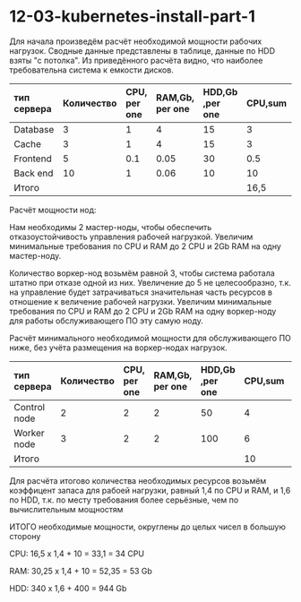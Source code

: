 # 12-03-kubernetes-install-part-1
Для начала произведём расчёт необходимой мощности рабочих нагрузок.
Сводные данные представлены в таблице, данные по HDD взяты "с потолка".
Из приведённого расчёта видно, что наиболее требовательна система к емкости дисков. 


|тип сервера    | Количество   | CPU, per one  | RAM,Gb, per one | HDD,Gb ,per one | CPU,sum      | RAM,Gb,sum    | HDD, Gb,sum   |
|:------------- |:-------------| :-------------| :-------------  | :-------------  |:-------------| :-------------| :-------------| 
| Database      |3             |1              |4                |15               | 3            | 12            |45             | 
| Cache         |3             |1              |4                |15               | 3            | 12            |45             |
| Frontend      |5             |0.1            |0.05             |30               | 0.5          | 0.25          |150            |
| Back end      |10            |1              |0.06             |10               | 10           | 6             |100            |
| Итого         |              |               |                 |                 | 16,5         | 30,25         |340            |

Расчёт мощности нод:

Нам необходимы 2 мастер-ноды, чтобы обеспечить отказоустойчивость управления рабочей нагрузкой. Увеличим минимальные требования по CPU и RAM до 2 CPU и 2Gb RAM на одну мастер-ноду. 

Количество воркер-нод возьмём равной 3, чтобы система работала штатно при отказе одной из них. Увеличение до 5 не целесообразно, т.к. на управление будет затрачиваться значительная часть ресурсов в отношение к величение рабочей нагрузки.  Увеличим минимальные требования по CPU и RAM до 2 CPU и 2Gb RAM на одну воркер-ноду для работы обслуживающего ПО эту самую ноду. 

Расчёт минимального необходимой мощности для обслуживающего ПО ниже, без учёта размещения на воркер-нодах нагрузок.

|тип сервера    | Количество   | CPU, per one  | RAM,Gb, per one | HDD,Gb ,per one | CPU,sum      | RAM,Gb,sum    | HDD, Gb,sum   |
|:------------- |:-------------| :-------------| :-------------  | :-------------  |:-------------| :-------------| :-------------| 
| Control node  |2             |2              |2                |50               | 4            | 4             |100            |
| Worker node   |3             |2              |2                |100              | 6            | 6             |300            | 
| Итого         |              |               |                 |                 | 10           | 10            |400            |

Для расчёта итогово количества необходимых ресурсов возьмём коэффицент запаса для рабоей нагрузки, равный 1,4 по CPU и RAM, и 1,6 по HDD, т.к. по месту требования более серьёзные, чем по вычислительным мощностям

ИТОГО необходимые мощности, округлены до целых чисел в большую сторону 

CPU: 16,5 x 1,4 + 10 =  33,1 = 34 CPU

RAM: 30,25 x 1,4 + 10 = 52,35 = 53 Gb

HDD: 340 x 1,6 + 400 = 944 Gb



